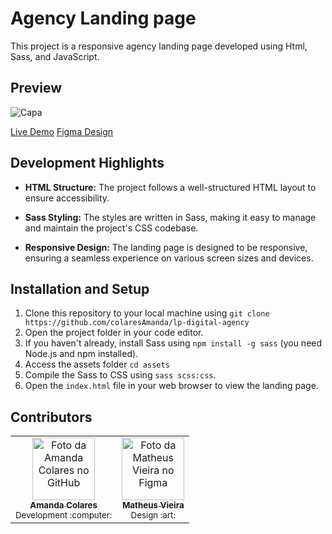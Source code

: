 
# Agency Landing page
This project is a responsive agency landing page developed using Html, Sass, and JavaScript.

## Preview

![Capa](https://github.com/colaresAmanda/lp-digital-agency/assets/83729891/6482b807-28f3-4ab3-9f42-bca89b58ee48)

[Live Demo](https://colaresamanda.github.io/lp-digital-agency/)
[Figma Design](https://www.figma.com/community/file/1117815114206690225)

## Development Highlights

- **HTML Structure:** The project follows a well-structured HTML layout to ensure accessibility.

- **Sass Styling:** The styles are written in Sass, making it easy to manage and maintain the project's CSS codebase.

- **Responsive Design:** The landing page is designed to be responsive, ensuring a seamless experience on various screen sizes and devices.


## Installation and Setup

1. Clone this repository to your local machine using `git clone https://github.com/colaresAmanda/lp-digital-agency`
2. Open the project folder in your code editor.
3. If you haven't already, install Sass using `npm install -g sass` (you need Node.js and npm installed).
4. Access the assets folder `cd assets`
4. Compile the Sass to CSS using `sass scss:css`.
5. Open the `index.html` file in your web browser to view the landing page.


## Contributors
<table>
  <tr>
    <td align="center">
      <a href="https://github.com/colaresAmanda">
        <img src="https://avatars.githubusercontent.com/u/83729891?v=4" width="100px;" alt="Foto da Amanda Colares no GitHub"/><br>
        <sub>
          <b>Amanda Colares</b>
        </sub>
      </a><br>
      <sub>Development :computer:</sub>
    </td>
    <td align="center">
      <a href="https://www.figma.com/@matheusdias20">
        <img src="https://s3-alpha.figma.com/profile/56bd07b0-6948-4606-9186-bec6cb4b0dbb" width="100px;" alt="Foto da Matheus Vieira no Figma"/><br>
        <sub>
          <b>Matheus Vieira</b>
        </sub>
      </a><br>
      <sub>Design :art:</sub>
    </td>
    </tr>
</table>

